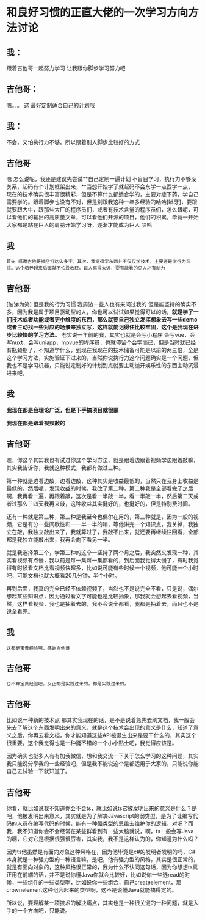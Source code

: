 # 和良好习惯的正直大佬的一次学习方向方法讨论

## 我：

跟着吉他哥一起努力学习  让我跟你脚步学习努力吧

## 吉他哥：

嗯。。。 这 最好定制适合自己的计划哦

## 我：

不会，又怕执行力不够。所以跟着别人脚步比较好的方式

## 吉他哥

嗯 怎么说呢，我还是建议先尝试**自己定制一遍计划 不盲目学习，执行力不够没关系，起码有个计划框架出来，**当想开始学了就起码不会东学一点西学一点，现在的技术确实很丰富很精彩，但是不算什么都适合学的，主要对症下药，学自己需要学的。跟着脚步也没有不对，但是别跟我这种一年多经验的哈哈[呲牙]，要跟就要跟大牛，跟那些大厂的程序员们，或者有技术含量的程序员们，怎么跟呢，可以看他们的输出的高质量文章，可以看他们开源的项目，他们的积累，毕竟一开始大家都是站在巨人的肩膀开始学习呀，逐渐才能成为巨人  哈哈



## 我

```
首先 感谢吉他哥抽空打这么多字。其次，我觉得学东西并不仅仅学技术，主要还是学行为习惯。这个培养起来后面就不怕没收获。巨人离得太远，要有能看的见人才有动力
```

## 吉他哥

[破涕为笑]  但是我的行为习惯 我周边一些人也有来问过我的 但是能坚持的确实不多，因为我是属于项目驱动型的人，你也可以试试如果觉得可以的话，**就是学了一们技术或者功能或者更小维度的东西，那么就要自己独立发挥想象去写一些demo或者主动找一些对应的场景来独立写，这样就能记得住比较牢固，这个是我现在进步比较快的学习方法。**  老实说一年前的我，其实也就是会写小程序 会写vue，会写nuxt，会写uniapp，mpvue的程序员，也就停留个会字而已，但是当时就已经有瓶颈期了，不知道学什么，到现在我现在的技术储备可能是以前的两三倍，全是这个学习方法，实施验证下过来的，当然你说执行力这个问题确实是一个问题，但我也不是学习机器，只能说定制好的计划到点就要主动抛开娱乐性的东西主动沉浸进来吧。

## 我

**我现在都是会理论广泛，但是下手搞项目就很蒙**

**我现在都是跟着视频敲的**



## 吉他哥

嗯，你这个其实我也有试过你这个学习方法，就是跟着边跟着视频学边跟着敲嘛，其实我告诉你，我就这种模式，我都有做过三种。



第一种就是边看边敲，边看边敲，这种其实是收益最低的，当然只在我身上收益是最低的，然后呢，发现收益的时候，我改了第二种，第二种我是全部看完了之后啊，我再看一遍，再跟着敲，这次是看一半敲一半，看一半敲一半，然后第二天或者过那么三四天我再来敲，这种收益其实挺好的，也挺好的，但是特别费时间。



还有一种就是第三种，第三种是我至今也偶尔在用的，第三种就是，因为一般的视频，它是有分一些间歇性和一一半一半的嘛，等他讲完一个知识点，我关掉，我独立在敲，我独立敲出来了，我就算过了，我敲不出来，就还要再继续往回看，全部都是我独立能敲出来，我再会向下看另一半。



就是我选择第三个，学第三种的这个一坚持了两个月之后，我突然又发现一种，其实看视频有点慢，我以前是每一集每一集都看的，到后面我觉得太慢了，有时我觉得有时候看文档比看视频快超多，比如说可能有些时候一个视频，他可能一个小时吧，可能文档也就大概看20几分钟，半个小时。



再到后面，我真的完全已经不依赖视频了，当然也不是说完全不看，只是说，偶尔想起某些知识点，因为通过看文字可能也是比较抽象，那我就会想起去看视频，当然，这样看视频，我也是抽着去的，我不会说全都看，我都是抽着去，而且也不是说全看完。



## 我

```
这都是宝贵经验啊，感谢吉他哥
```



## 吉他哥

```
也不算宝贵经验吧，反正都是实践过来的，都是实践过来的。
```

## 吉他哥

比如说一种新的技术点 那其实我现在的话，是不是说着急先去刷文档，我一般会先去了解这个东西发明出来的意义，就是这个技术会出现的意义是什么，知道了意义之后，你再去看文档，你才能知道这些API被诞生出来是要干什么的，其实这个很重要，这个我觉得也是一种挺不错的一个小小贴士吧，我觉得应该是。



因为确实也挺多人有有加我微信，想和我交流一下关于怎么学习的这种问题，其实我只能说分享我的一些经验吧，但是我不能说这个是都适用于大家的，只能说你能自己去试验一下就知道了。



## 吉他哥

你看，就比如说我不知道你会不会ts，就比如说ts它被发明出来的意义是什么？是吧，他被发明出来意义，其实就是为了解决Javascript的弱类型，是为了让编写代码的人员在编写代码的时候，能有一种强类型的思维去维护你的逻辑，对吧？而我，我不知道你会不会经常在某些群看到有一些大脑就说，啊，ts一般会写Java的啊，它对它是根据很强很厉害，其实我，我不是这样认为的，你知道为什么吗？



因为ts他虽然是有面向对象这种风格在，因为他毕竟是c#的发明者发明的吗，C#本身就是一种强力型的一种语言嘛，是吧，他有强力型的风格，其实是很正常的，就是有面向对象的，这种风格很正常的，我为什么不认同这句话，因为你想想ts真正用在前端的话，并不是说你懂Java你就会比较好，比如说你一些选read的时候，一些组件的一些类型啊，比如说你一些组合，自己createelement，那crownelement这种组合起来的类型啊，这不是说懂Java就能搞得定的。



所以说，要理解某一项技术的解决痛点，其实也是一种很关键的一种问题，就是入手的一个方向吧，只能说。









